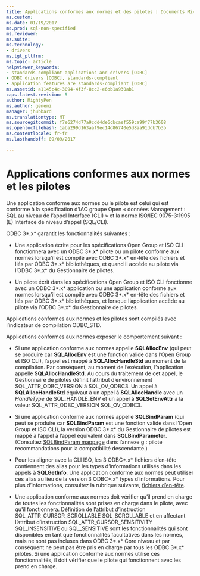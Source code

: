 ```yaml
---
title: Applications conformes aux normes et des pilotes | Documents Microsoft
ms.custom: 
ms.date: 01/19/2017
ms.prod: sql-non-specified
ms.reviewer: 
ms.suite: 
ms.technology:
- drivers
ms.tgt_pltfrm: 
ms.topic: article
helpviewer_keywords:
- standards-compliant applications and drivers [ODBC]
- ODBC drivers [ODBC], standards-compliant
- application features are standards-compliant [ODBC]
ms.assetid: a1145c4c-3094-4f3f-8cc2-e6bb1a930ab1
caps.latest.revision: 5
author: MightyPen
ms.author: genemi
manager: jhubbard
ms.translationtype: MT
ms.sourcegitcommit: f7e6274d77a9cdd4de6cbcaef559ca99f77b3608
ms.openlocfilehash: 1aba299d163aaf9ec14d86740e5d8aa91ddb7b3b
ms.contentlocale: fr-fr
ms.lasthandoff: 09/09/2017

---
```

# <a name="standards-compliant-applications-and-drivers"></a>Applications conformes aux normes et les pilotes
Une application conforme aux normes ou le pilote est celui qui est conforme à la spécification d’IAO groupe Open « données Management : SQL au niveau de l’appel Interface (CLI) » et la norme ISO/IEC 9075-3:1995 (E) Interface de niveau d’appel (SQL/CLI).  
  
 ODBC 3*.x* garantit les fonctionnalités suivantes :  
  
-   Une application écrite pour les spécifications Open Group et ISO CLI fonctionnera avec un ODBC 3*.x* pilote ou un pilote conforme aux normes lorsqu’il est compilé avec ODBC 3*.x* en-tête des fichiers et liés par ODBC 3*.x* bibliothèques, et quand il accède au pilote via l’ODBC 3*.x* du Gestionnaire de pilotes.  
  
-   Un pilote écrit dans les spécifications Open Group et ISO CLI fonctionne avec un ODBC 3*.x* application ou une application conforme aux normes lorsqu’il est compilé avec ODBC 3*.x* en-tête des fichiers et liés par ODBC 3*.x* bibliothèques, et lorsque l’application accède au pilote via l’ODBC 3*.x* du Gestionnaire de pilotes.  
  
 Applications conformes aux normes et les pilotes sont compilés avec l’indicateur de compilation ODBC_STD.  
  
 Applications conformes aux normes exposer le comportement suivant :  
  
-   Si une application conforme aux normes appelle **SQLAllocEnv** (qui peut se produire car **SQLAllocEnv** est une fonction valide dans l’Open Group et ISO CLI), l’appel est mappé à **SQLAllocHandleStd** au moment de la compilation. Par conséquent, au moment de l’exécution, l’application appelle **SQLAllocHandleStd**. Au cours du traitement de cet appel, le Gestionnaire de pilotes définit l’attribut d’environnement SQL_ATTR_ODBC_VERSION à SQL_OV_ODBC3. Un appel à **SQLAllocHandleStd** équivaut à un appel à **SQLAllocHandle** avec un *HandleType* de SQL_HANDLE_ENV et un appel à **SQLSetEnvAttr** à la valeur SQL_ATTR_ODBC_VERSION SQL_OV_ODBC3.  
  
-   Si une application conforme aux normes appelle **SQLBindParam** (qui peut se produire car **SQLBindParam** est une fonction valide dans l’Open Group et ISO CLI), la version ODBC 3*.x* du Gestionnaire de pilotes est mappé à l’appel à l’appel équivalent dans **SQLBindParameter**. (Consultez [SQLBindParam mappage](../../../odbc/reference/appendixes/sqlbindparam-mapping.md) dans l’annexe g : pilote recommandations pour la compatibilité descendante.)  
  
-   Pour les aligner avec la CLI ISO, les 3 ODBC*.x* fichiers d’en-tête contiennent des alias pour les types d’informations utilisés dans les appels à **SQLGetInfo**. Une application conforme aux normes peut utiliser ces alias au lieu de la version 3 ODBC*.x* types d’informations. Pour plus d’informations, consultez la rubrique suivante, [fichiers d’en-tête](../../../odbc/reference/develop-app/header-files.md).  
  
-   Une application conforme aux normes doit vérifier qu’il prend en charge de toutes les fonctionnalités sont prises en charge dans le pilote, avec qu'il fonctionnera. Définition de l’attribut d’instruction SQL_ATTR_CURSOR_SCROLLABLE SQL_SCROLLABLE et en affectant l’attribut d’instruction SQL_ATTR_CURSOR_SENSITIVITY SQL_INSENSITIVE ou SQL_SENSITIVE sont les fonctionnalités qui sont disponibles en tant que fonctionnalités facultatives dans les normes, mais ne sont pas incluses dans ODBC 3*.x* Core niveau et par conséquent ne peut pas être pris en charge par tous les ODBC 3*.x* pilotes. Si une application conforme aux normes utilise ces fonctionnalités, il doit vérifier que le pilote qui fonctionnent avec les prend en charge.
